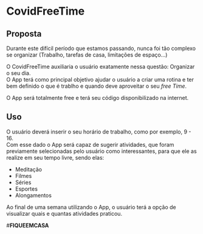 # **CovidFreeTime**

## **Proposta**

Durante este difícil período que estamos passando, nunca foi tão complexo se organizar (Trabalho, tarefas de casa, limitações de espaço...)

O CovidFreeTime auxiliaria o usuário exatamente nessa questão: Organizar o seu dia.<br/>O App terá como principal objetivo ajudar o usuário a criar uma rotina e ter bem definido o que é trablho e quando deve aproveitar o seu *free Time*.

O App será totalmente free e terá seu código disponibilizado na internet.

## **Uso**

O usuário deverá inserir o seu horário de trabalho, como por exemplo, 9 - 16.<br/>
Com esse dado o App será capaz de sugerir atividades, que foram previamente selecionadas pelo usuário como interessantes, para que ele as realize em seu tempo livre, sendo elas:
* Meditação
* Filmes
* Séries
* Esportes
* Alongamentos<br/>

Ao final de uma semana utilizando o App, o usuário terá a opção de visualizar quais e quantas atividades praticou.


#**FIQUEEMCASA**
